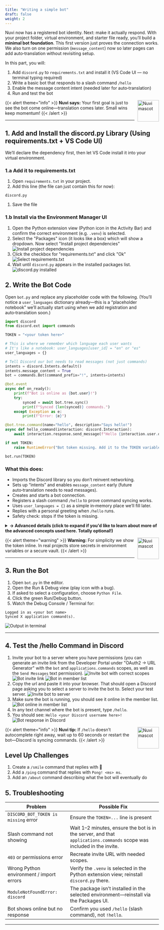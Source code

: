 ```yaml
---
title: "Writing a simple bot"
draft: false
weight: 2
---
```


Nuvi now has a registered bot identity. Next: make it actually respond. With your project folder, virtual environment, and starter file ready, you’ll build a **minimal bot foundation**. This first version just proves the connection works. We also turn on one permission (`message_content`) now so later pages can add auto‑translation without revisiting setup.

In this part, you will:

1. Add `discord.py` to `requirements.txt` and install it (VS Code UI — no terminal typing required)
1. Write a basic bot that responds to a slash command `/hello`
1. Enable the message content intent (needed later for auto‑translation)
1. Run and test the bot

{{< alert theme="info" >}}
<img src="../../media/NF_mascot.jpg" alt="Nuvi mascot" width="70px" style="float:right;margin:0 0 6px 10px;" />
<strong>Nuvi says:</strong> Your first goal is just to see the bot come online—translation comes later. Small wins keep momentum!
{{< /alert >}}

---

## 1. Add and Install the discord.py Library (Using requirements.txt + VS Code UI)
We’ll declare the dependency first, then let VS Code install it into your virtual environment.

### 1.a Add it to requirements.txt
1. Open `requirements.txt` in your project.
1. Add this line (the file can just contain this for now):
```text
discord.py
```
1. Save the file

### 1.b Install via the Environment Manager UI
1. Open the Python extension view (Python icon in the Activity Bar) and confirm the correct environment (e.g. `.venv`) is selected.
1. Select the "Packages" icon (it looks like a box) which will show a dropdown. Now select "Install project dependencies"
![Install project dependencies](../../media/dependencies.png)
1. Click the checkbox for "requirements.txt" and click "Ok"
![Select requirements.txt](../../media/requirements.png)
1. Wait until `discord.py` appears in the installed packages list.
![discord.py installed](../../media/discord-installed.png)

## 2. Write the Bot Code
Open `bot.py` and replace any placeholder code with the following. (You’ll notice a `user_languages` dictionary already—this is a “placeholder notebook” we’ll actually start using when we add registration and auto‑translation soon.)
```python
import discord
from discord.ext import commands

TOKEN = "<your token here>"

# This is where we remember which language each user wants
# It's like a notebook: user_languages[user_id] = "en" or "es"
user_languages = {}

# Tell Discord our bot needs to read messages (not just commands)
intents = discord.Intents.default()
intents.message_content = True
bot = commands.Bot(command_prefix="!", intents=intents)

@bot.event
async def on_ready():
    print(f"Bot is online as {bot.user}!")
    try:
        synced = await bot.tree.sync()
        print(f"Synced {len(synced)} commands.")
    except Exception as e:
        print(f"Error: {e}")

@bot.tree.command(name="hello", description="Says hello!")
async def hello_command(interaction: discord.Interaction):
    await interaction.response.send_message(f"Hello {interaction.user.display_name}! Have a great day coding!")

if not TOKEN:
    raise RuntimeError("Bot token missing. Add it to the TOKEN variable near the top of the file.")

bot.run(TOKEN)
```

### What this does:
- Imports the Discord library so you don’t reinvent networking.
- Sets up “intents” and enables `message_content` early (future auto‑translation needs to read messages).
- Creates and starts a bot connection.
- Registers a slash command `/hello` to prove command syncing works.
- Uses `user_languages = {}` as a simple in‑memory place we’ll fill later.
- Replies with a personal greeting when `/hello` runs.
- Safety check: stops if the token is missing.

<details>
<summary><strong>-> Advanced details (click to expand if you'd like to learn about more of the advanced concepts used here. Totally optional!)</strong></summary>

**async / await**: These keywords let Python run other tasks while waiting (for example, for Discord to reply) so your bot doesn’t freeze.

**Event (@bot.event)**: Decorators like `@bot.event` tell the library “run this function when a specific event happens” (here: when the bot is ready).

**Slash commands (`@bot.tree.command`)**: These create modern commands that appear when users type `/` in Discord. They’re registered with Discord’s servers and may take a short time to sync.

**Interaction**: Represents a user using a slash command. `interaction.user` gives you the person, and `interaction.response.send_message(...)` sends a reply.

**Bot vs Client**: `commands.Bot` adds helpful command features (like command trees) on top of the lower-level Discord client.

**Intents**: Permissions telling Discord what data you want (messages, members, etc.). Using fewer keeps your bot simpler and safer.

**Exceptions (try / except)**: The `try:` block runs code that might fail; `except Exception as e:` catches errors so your bot can log them instead of crashing.

</details>

{{< alert theme="warning" >}}
<img src="../../media/NF_mascot.jpg" alt="Nuvi mascot" width="70px" style="float:right;margin:0 0 6px 10px;" />
<strong>Warning:</strong> For simplicity we show the token inline. In real projects store secrets in environment variables or a secure vault.
{{< /alert >}}

---

## 3. Run the Bot
1. Open `bot.py` in the editor.
1. Open the Run & Debug view (play icon with a bug).
1. If asked to select a configuration, choose `Python File`.
1. Click the green Run/Debug button.
1. Watch the Debug Console / Terminal for:
```text
Logged in as <your bot name>
Synced X application command(s).
```
![Output in terminal](../../media/running.png)

---

## 4. Test the /hello Command in Discord
1. Invite your bot to a server where you have permissions (you can generate an invite link from the Developer Portal under "OAuth2 → URL Generator" with the `bot` and `applications.commands` scopes, as well as the `Send Messages` text permission).
![Invite bot with correct scopes](../../media/urlgen.png)
![Bot invite link](../../media/bot-perms.png)
![Bot in member list](../../media/url.png)
1. Copy the url and paste it into your browser. That should open a Discord page asking you to select a server to invite the bot to. Select your test server.
![Invite bot to server](../../media/allow.png)
1. Make sure the bot is running, you should see it online in the member list.
![Bot online in member list](../../media/bot-online.png)
1. In any text channel where the bot is present, type `/hello`.
1. You should see: `Hello <your Discord username here>!`
![Bot response in Discord](../../media/bot-hello.png)

{{< alert theme="info" >}}
<img src="../../media/NF_mascot.jpg" alt="Nuvi mascot" width="70px" style="float:right;margin:0 0 6px 10px;" />
<strong>Nuvi tip:</strong> If `/hello` doesn’t autocomplete right away, wait up to 60 seconds or restart the bot—Discord is syncing commands.
{{< /alert >}}

## Level Up Challenges
1. Create a `/smile` command that replies with 🙂
1. Add a `/ping` command that replies with `Pong! <ms> ms`.
1. Add an `/about` command describing what the bot will eventually do 


## 5. Troubleshooting
| Problem | Possible Fix |
|---------|--------------|
| `DISCORD_BOT_TOKEN is missing` error | Ensure the `TOKEN=...` line is present |
| Slash command not showing | Wait 1–2 minutes, ensure the bot is in the server, and that `applications.commands` scope was included in the invite. |
| `403` or permissions error | Recreate invite URL with needed scopes. |
| Wrong Python environment / import errors | Verify the `.venv` is selected in the Python extension view; reinstall `discord.py` there. |
| `ModuleNotFoundError: discord` | The package isn’t installed in the selected environment—reinstall via the Packages UI. |
| Bot shows online but no response | Confirm you used `/hello` (slash command), not `!hello`. |

---
